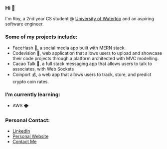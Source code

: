 ### Hi 👋

I'm Roy, a 2nd year CS student @ [University of Waterloo](https://uwaterloo.ca/about/) and an aspiring software engineer.

### Some of my projects include:
- FaceHash 💬, a social media app built with MERN stack.
- Codevision 👾, web application that allows users to upload and showcase their code projects through a platform architected with MVC modelling.
- Cacao Talk 🍬, a full stack messaging app that allows users to talk to associates, with Web Sockets
- Coinport 💰, a web app that allows users to track, store, and predict crypto coin rates.

### I’m currently learning:
- AWS 🌩️

### Personal Contact: 
- [LinkedIn](https://www.linkedin.com/in/roychon)
- [Personal Website](https://roychon.github.io)
- [Contact Me](mailto:rchon@uwaterloo.ca)

